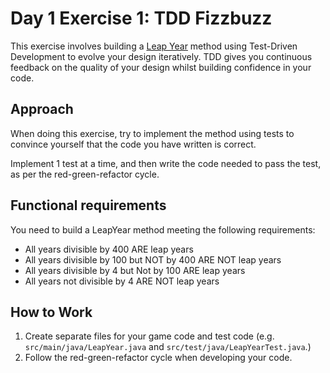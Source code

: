 # Day 1 Exercise 1: TDD Fizzbuzz

This exercise involves building a [Leap Year](https://en.wikipedia.org/wiki/Leap_year) method using Test-Driven Development to evolve your design iteratively. TDD gives you continuous feedback on the quality of your design whilst building confidence in your code.

## Approach

When doing this exercise, try to implement the method using tests to convince yourself that the code you have written is correct.

Implement 1 test at a time, and then write the code needed to pass the test, as per the red-green-refactor cycle.

## Functional requirements

You need to build a LeapYear method meeting the following requirements:

- All years divisible by 400 ARE leap years
- All years divisible by 100 but NOT by 400 ARE NOT leap years
- All years divisible by 4 but Not by 100 ARE leap years
- All years not divisible by 4 ARE NOT leap years

## How to Work

1. Create separate files for your game code and test code (e.g. `src/main/java/LeapYear.java` and `src/test/java/LeapYearTest.java`.)
2. Follow the red-green-refactor cycle when developing your code.
